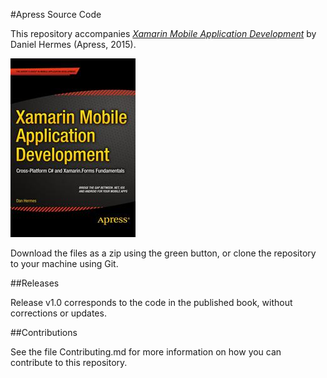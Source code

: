 #Apress Source Code

This repository accompanies [*Xamarin Mobile Application Development*](http://www.apress.com/9781484202159) by Daniel Hermes (Apress, 2015).

![Cover image](9781484202159.jpg)

Download the files as a zip using the green button, or clone the repository to your machine using Git.

##Releases

Release v1.0 corresponds to the code in the published book, without corrections or updates.

##Contributions

See the file Contributing.md for more information on how you can contribute to this repository.
